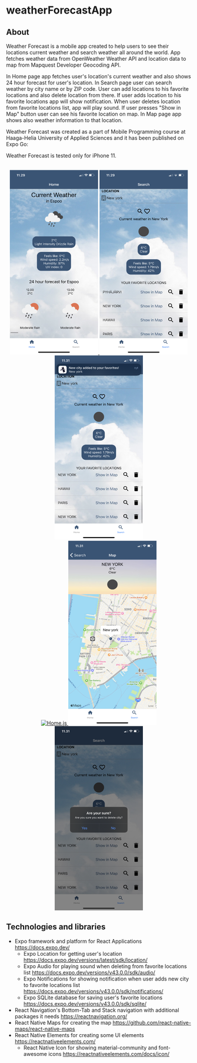 # weatherForecastApp

<!-- ABOUT THE PROJECT -->
## About

<p>Weather Forecast is a mobile app created to help users to see their locations current weather and search weather all around the world. App fetches weather data from OpenWeather Weather API and location data to map from Mapquest Developer Geocoding API.</p>

<p>In Home page app fetches user's location's current weather and also shows 24 hour forecast for user's location. In Search page user can search weather by city name or by ZIP code. User can add locations to his favorite locations and also delete location from there. If user adds location to his favorite locations app will show notification. When user deletes location from favorite locations list, app will play sound. If user presses "Show in Map" button user can see his favorite location on map. In Map page app shows also weather information to that location.</p>

<p>Weather Forecast was created as a part of Mobile Programming course at Haaga-Helia University of Applied Sciences and it has been published on Expo Go:</p>

<p>Weather Forecast is tested only for iPhone 11.</p> 

<br />
<div align="center">
  <a href="https://github.com/emiliaheikonenkoulu/weatherForecastApp">
    <img src="assets/Home.js.PNG" alt="Home.js" width="240" height="500">
  </a>
  <a href="https://github.com/emiliaheikonenkoulu/weatherForecastApp">
    <img src="assets/Search.js.PNG" alt="Home.js" width="240" height="500">
  </a>
  <a href="https://github.com/emiliaheikonenkoulu/weatherForecastApp">
    <img src="assets/addToFavorites.PNG" alt="Home.js" width="240" height="500">
  </a>
  
  <br />
  
  <a href="https://github.com/emiliaheikonenkoulu/weatherForecastApp">
    <img src="assets/notification.png" alt="Home.js" width="240" height="500">
  </a>
  <a href="https://github.com/emiliaheikonenkoulu/weatherForecastApp">
    <img src="assets/Map.js.PNG" alt="Home.js" width="240" height="500">
  </a>
  <a href="https://github.com/emiliaheikonenkoulu/weatherForecastApp">
    <img src="assets/deleteCity.PNG" alt="Home.js" width="240" height="500">
  </a>
</div>
  
<!-- TECHNOLOGIES AND LIBRARIES -->
## Technologies and libraries
* Expo framework and platform for React Applications https://docs.expo.dev/
  * Expo Location for getting user's location https://docs.expo.dev/versions/latest/sdk/location/
  * Expo Audio for playing sound when deleting from favorite locations list https://docs.expo.dev/versions/v43.0.0/sdk/audio/
  * Expo Notifications for showing notification when user adds new city to favorite locations list https://docs.expo.dev/versions/v43.0.0/sdk/notifications/
  * Expo SQLite database for saving user's favorite locations https://docs.expo.dev/versions/v43.0.0/sdk/sqlite/
* React Navigation's Bottom-Tab and Stack navigation with additional packages it needs https://reactnavigation.org/
* React Native Maps for creating the map https://github.com/react-native-maps/react-native-maps
* React Native Elements for creating some UI elements https://reactnativeelements.com/
  * React Native Icon for showing material-community and font-awesome icons https://reactnativeelements.com/docs/icon/ 
